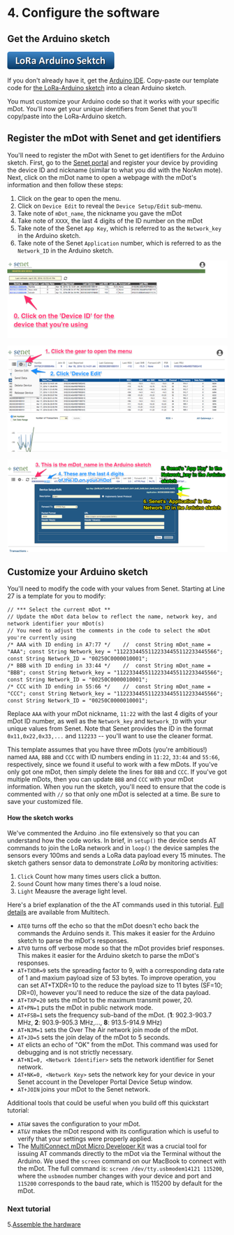 # 4. Configure the software
  

## Get the Arduino sketch
[![](button_LoRa_Arduino_sketch.png)](LoRa_Arduino_quickstart_April2016.ino?raw=true)  

If you don't already have it, get the [Arduino IDE](https://www.arduino.cc/en/Main/Software).  Copy-paste our template code for [the LoRa-Arduino sketch](LoRa_Arduino_quickstart_April2016.ino?raw=true) into a clean Arduino sketch. 


You must customize your Arduino code so that it works with your specific mDot.  You'll now get your unique identifiers from Senet that you'll copy/paste into the LoRa-Arduino sketch.   
  
## Register the mDot with Senet and get identifiers
You'll need to register the mDot with Senet to get identifiers for the Arduino sketch.  First, go to the [Senet portal](https://portal.senetco.com/) and register your device by providing the device ID and nickname (similar to what you did with the NorAm mote). Next, click on the mDot name to open a webpage with the mDot's information and then follow these steps: 

1. Click on the gear to open the menu.
2. Click on `Device Edit` to reveal the `Device Setup/Edit` sub-menu.
3. Take note of `mDot_name`, the nickname you gave the mDot
4. Take note of `XXXX`, the last 4 digits of the ID number on the mDot
5. Take note of the Senet `App Key`, which is referred to as the `Network_key` in the Arduino sketch.
6. Take note of the Senet `Application` number, which is referred to as the `Network_ID` in the Arduino sketch. 

![](Senet_select_device0.png)  
   
![](Senet_menu12.png)

![](Senet_register_mDot3456.png)


## Customize your Arduino sketch
You'll need to modify the code with your values from Senet. Starting at Line 27 is a template for you to modify: 

```Arduino
// *** Select the current mDot **
// Update the mDot data below to reflect the name, network key, and network identifier your mDot(s) 
// You need to adjust the comments in the code to select the mDot you're currently using
/* AAA with ID ending in A7:77 */    //  const String mDot_name = "AAA"; const String Network_key = "11223344551122334455112233445566"; const String Network_ID = "00250C0000010001"; 
/* BBB with ID ending in 33:44 */    //  const String mDot_name = "BBB"; const String Network_key = "11223344551122334455112233445566"; const String Network_ID = "00250C0000010001"; 
/* CCC with ID ending in 55:66 */    //  const String mDot_name = "CCC"; const String Network_key = "11223344551122334455112233445566"; const String Network_ID = "00250C0000010001"; 
```

Replace `AAA` with your mDot nickname, `11:22` with the last 4 digits of your mDot ID number, as well as the `Network_key` and `Network_ID` with your unique values from Senet.  Note that Senet provides the ID in the format `0x11,0x22,0x33,...` and `112233` -- you'll want to use the cleaner format.

This template assumes that you have three mDots (you're ambitious!) named `AAA`, `BBB` and `CCC` with ID numbers ending in `11:22`, `33:44` and `55:66`, respectively, since we found it useful to work with a few mDots.  If you've only got one mDot, then simply delete the lines for `BBB` and `CCC`. If you've got multiple mDots, then you can update `BBB` and `CCC` with your mDot information. When you run the sketch, you'll need to ensure that the code is commented with `//` so that only one mDot is selected at a time.  Be sure to save your customized file. 

#### How the sketch works

We've commented the Arduino .ino file extensively so that you can understand how the code works.  In brief, in `setup()` the device sends AT commands to join the LoRa network and in `loop()` the device samples the sensors every 100ms and sends a LoRa data payload every 15 minutes.  The sketch gathers sensor data to demonstrate *LoRa* by monitoring activities:  

 1. `Click` Count how many times users click a button.  
 2. `Sound` Count how many times there's a loud noise.   
 3. `Light` Meausre the average light level.

Here's a brief explanation of the the AT commands used in this tutorial. [Full details](http://www.multitech.com/manuals/s000643_1_1.pdf) are available from Multitech.   

* `ATE0` turns off the echo so that the mDot doesn't echo back the commands the Arduino sends it.  This makes it easier for the Arduino sketch to parse the mDot's responses.  
* `ATV0`  turns off verbose mode so that the mDot provides brief responses.  This makes it easier for the Arduino sketch to parse the mDot's responses.  
* `AT+TXDR=9` sets the spreading factor to 9, with a corresponding data rate of 1 and maxium payload size of 53 bytes.  To improve operation, you can set AT+TXDR=10 to the reduce the payload size to 11 bytes (SF=10; DR=0), however you'll need to reduce the size of the data payload. 
* `AT+TXP=20` sets the mDot to the maximum transmit power, 20.  
* `AT+PN=1` puts the mDot in public network mode.  
* `AT+FSB=1` sets the frequency sub-band of the mDot. (**1**: 902.3-903.7 MHz, **2**: 903.9-905.3 MHz,..., **8**: 913.5-914.9 MHz)
* `AT+NJM=1` sets the Over The Air network join mode of the mDot.  
* `AT+JD=5` sets the join delay of the mDot to 5 seconds.  
* `AT` elicts an echo of "OK" from the mDot. This command was used for debugging and is not strictly necessary.  
* `AT+NI=0, <Network Identifier>` sets the network identifier for Senet network. 
* `AT+NK=0, <Network Key>` sets the network key for your device in your Senet account in the Developer Portal Device Setup window. 
* `AT+JOIN` joins your mDot to the Senet network. 

Additional tools that could be useful when you build off this quickstart tutorial:  

* `AT&W` saves the configuration to your mDot.  
* `AT&V` makes the mDot respond with its configuration which is useful to verify that your settings were properly applied. 
* The [MultiConnect mDot Micro Developer Kit](http://www.multitech.com/brands/micro-mdot-devkit) was a crucial tool for issuing AT commands directly to the mDot via the Terminal without the Arduino.  We used the `screen` command on our MacBook to connect with the mDot. The full command is: `screen /dev/tty.usbmodem14121 115200`, where the `usbmodem` number changes with your device and port and `115200` corresponds to the baud rate, which is 115200 by default for the mDot. 
  
### Next tutorial
5.[Assemble the hardware](5_AssembleHardware.md) 
